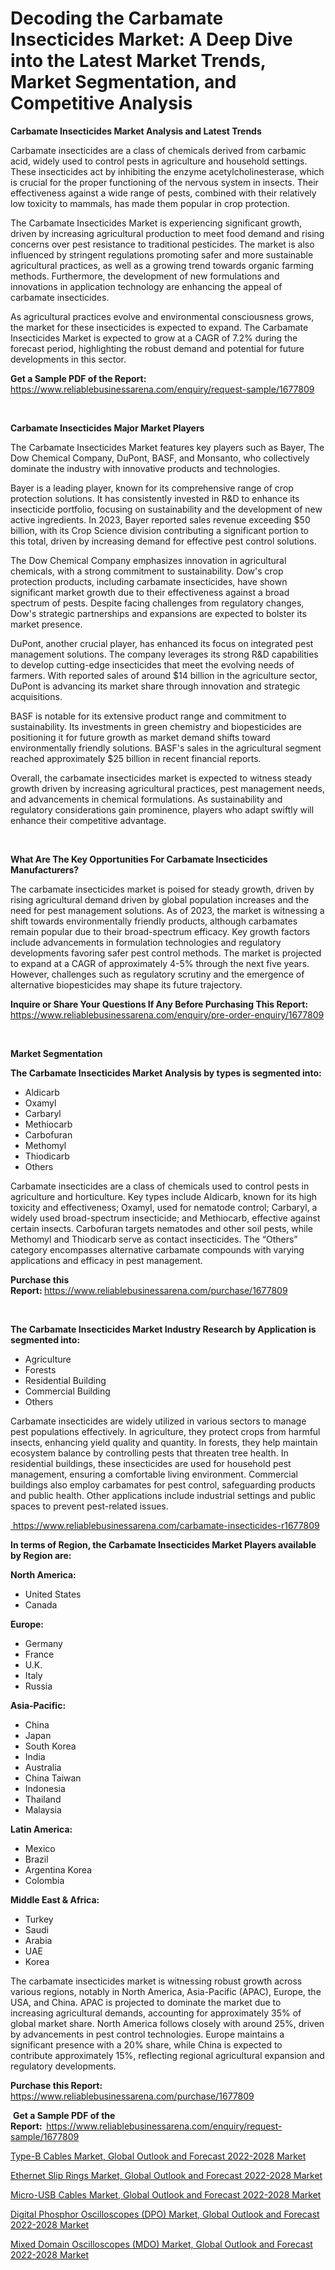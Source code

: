 <p><h1>Decoding the Carbamate Insecticides Market: A Deep Dive into the Latest Market Trends, Market Segmentation, and Competitive Analysis</h1></p><p><strong>Carbamate Insecticides Market Analysis and Latest Trends</strong></p>
<p><p>Carbamate insecticides are a class of chemicals derived from carbamic acid, widely used to control pests in agriculture and household settings. These insecticides act by inhibiting the enzyme acetylcholinesterase, which is crucial for the proper functioning of the nervous system in insects. Their effectiveness against a wide range of pests, combined with their relatively low toxicity to mammals, has made them popular in crop protection.</p><p>The Carbamate Insecticides Market is experiencing significant growth, driven by increasing agricultural production to meet food demand and rising concerns over pest resistance to traditional pesticides. The market is also influenced by stringent regulations promoting safer and more sustainable agricultural practices, as well as a growing trend towards organic farming methods. Furthermore, the development of new formulations and innovations in application technology are enhancing the appeal of carbamate insecticides.</p><p>As agricultural practices evolve and environmental consciousness grows, the market for these insecticides is expected to expand. The Carbamate Insecticides Market is expected to grow at a CAGR of 7.2% during the forecast period, highlighting the robust demand and potential for future developments in this sector.</p></p>
<p><strong>Get a Sample PDF of the Report:&nbsp;</strong> <a href="https://www.reliablebusinessarena.com/enquiry/request-sample/1677809?utm_campaign=1290&utm_medium=2&utm_source=Github&utm_content=ia&utm_term=14102024&utm_id=carbamate-insecticides">https://www.reliablebusinessarena.com/enquiry/request-sample/1677809</a></p>
<p>&nbsp;</p>
<p><strong>Carbamate Insecticides Major Market Players</strong></p>
<p><p>The Carbamate Insecticides Market features key players such as Bayer, The Dow Chemical Company, DuPont, BASF, and Monsanto, who collectively dominate the industry with innovative products and technologies. </p><p>Bayer is a leading player, known for its comprehensive range of crop protection solutions. It has consistently invested in R&D to enhance its insecticide portfolio, focusing on sustainability and the development of new active ingredients. In 2023, Bayer reported sales revenue exceeding $50 billion, with its Crop Science division contributing a significant portion to this total, driven by increasing demand for effective pest control solutions.</p><p>The Dow Chemical Company emphasizes innovation in agricultural chemicals, with a strong commitment to sustainability. Dow's crop protection products, including carbamate insecticides, have shown significant market growth due to their effectiveness against a broad spectrum of pests. Despite facing challenges from regulatory changes, Dow's strategic partnerships and expansions are expected to bolster its market presence.</p><p>DuPont, another crucial player, has enhanced its focus on integrated pest management solutions. The company leverages its strong R&D capabilities to develop cutting-edge insecticides that meet the evolving needs of farmers. With reported sales of around $14 billion in the agriculture sector, DuPont is advancing its market share through innovation and strategic acquisitions.</p><p>BASF is notable for its extensive product range and commitment to sustainability. Its investments in green chemistry and biopesticides are positioning it for future growth as market demand shifts toward environmentally friendly solutions. BASF's sales in the agricultural segment reached approximately $25 billion in recent financial reports.</p><p>Overall, the carbamate insecticides market is expected to witness steady growth driven by increasing agricultural practices, pest management needs, and advancements in chemical formulations. As sustainability and regulatory considerations gain prominence, players who adapt swiftly will enhance their competitive advantage.</p></p>
<p>&nbsp;</p>
<p><strong>What Are The Key Opportunities For Carbamate Insecticides Manufacturers?</strong></p>
<p><p>The carbamate insecticides market is poised for steady growth, driven by rising agricultural demand driven by global population increases and the need for pest management solutions. As of 2023, the market is witnessing a shift towards environmentally friendly products, although carbamates remain popular due to their broad-spectrum efficacy. Key growth factors include advancements in formulation technologies and regulatory developments favoring safer pest control methods. The market is projected to expand at a CAGR of approximately 4-5% through the next five years. However, challenges such as regulatory scrutiny and the emergence of alternative biopesticides may shape its future trajectory.</p></p>
<p><strong>Inquire or Share Your Questions If Any Before Purchasing This Report:</strong> <a href="https://www.reliablebusinessarena.com/enquiry/pre-order-enquiry/1677809?utm_campaign=1290&utm_medium=2&utm_source=Github&utm_content=ia&utm_term=14102024&utm_id=carbamate-insecticides">https://www.reliablebusinessarena.com/enquiry/pre-order-enquiry/1677809</a></p>
<p>&nbsp;</p>
<p><strong>Market Segmentation</strong></p>
<p><strong>The Carbamate Insecticides Market Analysis by types is segmented into:</strong></p>
<p><ul><li>Aldicarb</li><li>Oxamyl</li><li>Carbaryl</li><li>Methiocarb</li><li>Carbofuran</li><li>Methomyl</li><li>Thiodicarb</li><li>Others</li></ul></p>
<p><p>Carbamate insecticides are a class of chemicals used to control pests in agriculture and horticulture. Key types include Aldicarb, known for its high toxicity and effectiveness; Oxamyl, used for nematode control; Carbaryl, a widely used broad-spectrum insecticide; and Methiocarb, effective against certain insects. Carbofuran targets nematodes and other soil pests, while Methomyl and Thiodicarb serve as contact insecticides. The “Others” category encompasses alternative carbamate compounds with varying applications and efficacy in pest management.</p></p>
<p><strong>Purchase this Report:&nbsp;</strong><a href="https://www.reliablebusinessarena.com/purchase/1677809?utm_campaign=1290&utm_medium=2&utm_source=Github&utm_content=ia&utm_term=14102024&utm_id=carbamate-insecticides">https://www.reliablebusinessarena.com/purchase/1677809</a></p>
<p>&nbsp;</p>
<p><strong>The Carbamate Insecticides Market Industry Research by Application is segmented into:</strong></p>
<p><ul><li>Agriculture</li><li>Forests</li><li>Residential Building</li><li>Commercial Building</li><li>Others</li></ul></p>
<p><p>Carbamate insecticides are widely utilized in various sectors to manage pest populations effectively. In agriculture, they protect crops from harmful insects, enhancing yield quality and quantity. In forests, they help maintain ecosystem balance by controlling pests that threaten tree health. In residential buildings, these insecticides are used for household pest management, ensuring a comfortable living environment. Commercial buildings also employ carbamates for pest control, safeguarding products and public health. Other applications include industrial settings and public spaces to prevent pest-related issues.</p></p>
<p><a href="https://www.reliablebusinessarena.com/carbamate-insecticides-r1677809?utm_campaign=1290&utm_medium=2&utm_source=Github&utm_content=ia&utm_term=14102024&utm_id=carbamate-insecticides">&nbsp;https://www.reliablebusinessarena.com/carbamate-insecticides-r1677809</a></p>
<p><strong>In terms of Region, the Carbamate Insecticides Market Players available by Region are:</strong></p>
<p>
    <p> <strong> North America: </strong>
        <ul>
            <li>United States</li>
            <li>Canada</li>
        </ul>
        </p> 
    <p> <strong> Europe: </strong>
        <ul>
            <li>Germany</li>
            <li>France</li>
            <li>U.K.</li>
            <li>Italy</li>
            <li>Russia</li>
        </ul>
        </p> 
    <p> <strong> Asia-Pacific: </strong>
        <ul>
            <li>China</li>
            <li>Japan</li>
            <li>South Korea</li>
            <li>India</li>
            <li>Australia</li>
            <li>China Taiwan</li>
            <li>Indonesia</li>
            <li>Thailand</li>
            <li>Malaysia</li>
        </ul>
        </p> 
    <p> <strong> Latin America: </strong>
        <ul>
            <li>Mexico</li>
            <li>Brazil</li>
            <li>Argentina Korea</li>
            <li>Colombia</li>
        </ul>
        </p> 
    <p> <strong> Middle East & Africa: </strong>
        <ul>
            <li>Turkey</li>
            <li>Saudi</li>
            <li>Arabia</li>
            <li>UAE</li>
            <li>Korea</li>
        </ul>
    </p>
    </p>
<p><p>The carbamate insecticides market is witnessing robust growth across various regions, notably in North America, Asia-Pacific (APAC), Europe, the USA, and China. APAC is projected to dominate the market due to increasing agricultural demands, accounting for approximately 35% of global market share. North America follows closely with around 25%, driven by advancements in pest control technologies. Europe maintains a significant presence with a 20% share, while China is expected to contribute approximately 15%, reflecting regional agricultural expansion and regulatory developments.</p></p>
<p><strong>Purchase this Report: </strong><a href="https://www.reliablebusinessarena.com/purchase/1677809?utm_campaign=1290&utm_medium=2&utm_source=Github&utm_content=ia&utm_term=14102024&utm_id=carbamate-insecticides">https://www.reliablebusinessarena.com/purchase/1677809</a></p>
<p>&nbsp;<strong>Get a Sample PDF of the Report:&nbsp;&nbsp;</strong><a href="https://www.reliablebusinessarena.com/enquiry/request-sample/1677809?utm_campaign=1290&utm_medium=2&utm_source=Github&utm_content=ia&utm_term=14102024&utm_id=carbamate-insecticides">https://www.reliablebusinessarena.com/enquiry/request-sample/1677809</a></p>
<p><strong></strong></p>
<p><p><a href="https://www.linkedin.com/pulse/type-b-cables-market-global-outlook-forecast-2022-2028-evolution-ppjgf?utm_campaign=1290&utm_medium=2&utm_source=Github&utm_content=ia&utm_term=14102024&utm_id=carbamate-insecticides">Type-B Cables Market, Global Outlook and Forecast 2022-2028 Market</a></p><p><a href="https://www.linkedin.com/pulse/ethernet-slip-rings-market-global-outlook-forecast-2022-2028-i3n9f?trk=public_post_embed_feed-article-content&utm_campaign=1290&utm_medium=2&utm_source=Github&utm_content=ia&utm_term=14102024&utm_id=carbamate-insecticides">Ethernet Slip Rings Market, Global Outlook and Forecast 2022-2028 Market</a></p><p><a href="https://www.linkedin.com/pulse/micro-usb-cables-market-global-outlook-forecast-2022-2028-l5lqf?utm_campaign=1290&utm_medium=2&utm_source=Github&utm_content=ia&utm_term=14102024&utm_id=carbamate-insecticides">Micro-USB Cables Market, Global Outlook and Forecast 2022-2028 Market</a></p><p><a href="https://www.linkedin.com/pulse/digital-phosphor-oscilloscopes-dpo-market-global-outlook-o1wuf?utm_campaign=1290&utm_medium=2&utm_source=Github&utm_content=ia&utm_term=14102024&utm_id=carbamate-insecticides">Digital Phosphor Oscilloscopes (DPO) Market, Global Outlook and Forecast 2022-2028 Market</a></p><p><a href="https://www.linkedin.com/pulse/mixed-domain-oscilloscopes-mdo-market-global-outlook-forecast-bffif?utm_campaign=1290&utm_medium=2&utm_source=Github&utm_content=ia&utm_term=14102024&utm_id=carbamate-insecticides">Mixed Domain Oscilloscopes (MDO) Market, Global Outlook and Forecast 2022-2028 Market</a></p></p>